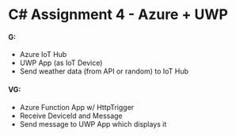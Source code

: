 # C# Assignment 4 - Azure + UWP

#### **G**:

-   Azure IoT Hub
-   UWP App (as IoT Device)
-   Send weather data (from API or random) to IoT Hub

#### **VG**:

-   Azure Function App w/ HttpTrigger
-   Receive DeviceId and Message
-   Send message to UWP App which displays it
